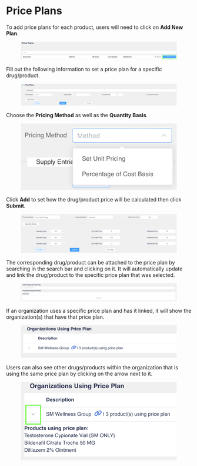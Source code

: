 # Price Plans

To add price plans for each product, users will need to click on **Add New Plan**_._

<figure><img src="../../.gitbook/assets/image (472).png" alt=""><figcaption></figcaption></figure>

Fill out the following information to set a price plan for a specific drug/product.

<figure><img src="../../.gitbook/assets/image (473).png" alt=""><figcaption></figcaption></figure>

Choose the **Pricing Method** as well as the **Quantity Basis**_._

<figure><img src="../../.gitbook/assets/image (474).png" alt="" width="440"><figcaption></figcaption></figure>

Click **Add** to set how the drug/product price will be calculated then click **Submit**_._

<figure><img src="../../.gitbook/assets/image (475).png" alt=""><figcaption></figcaption></figure>

The corresponding drug/product can be attached to the price plan by searching in the search bar and clicking on it. It will automatically update and link the drug/product to the specific price plan that was selected.

<figure><img src="../../.gitbook/assets/image (476).png" alt=""><figcaption></figcaption></figure>

If an organization uses a specific price plan and has it linked, it will show the organization(s) that have that price plan.

<figure><img src="../../.gitbook/assets/image (477).png" alt=""><figcaption></figcaption></figure>

Users can also see other drugs/products within the organization that is using the same price plan by clicking on the arrow next to it.

<figure><img src="../../.gitbook/assets/image (478).png" alt=""><figcaption></figcaption></figure>
